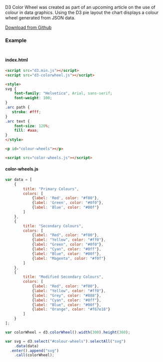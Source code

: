 D3 Color Wheel was created as part of an upcoming article on the use of colour in data graphics. Using the D3 pie layout the chart displays a colour wheel generated from JSON data.

[Download from Github](https://github.com/betweentwobrackets/d3-colorwheel)

### Example

<p id="colour-wheels"></p>

#### index.html

```html
<script src="d3.min.js"></script>
<script src="d3-colorwheel.js"></script>

<style>
svg {
    font-family: "Helvetica", Arial, sans-serif;
    font-weight: 100;
}
.arc path {
   stroke: #fff;
}
.arc text {
    font-size: 120%;
    fill: #aaa;
}
</style>

<p id="colour-wheels"></p>

<script src="color-wheels.js"></script>
```

#### color-wheels.js

```javascript
var data = [
    {
        title: "Primary Colours",
        colors: [
            {label: 'Red', color: "#f00"},
            {label: 'Green', color: "#0f0"},
            {label: 'Blue', color: "#00f"}
        ]
    },
    {
        title: "Secondary Colours",
        colors: [
            {label: "Red", color: "#f00"},
            {label: "Yellow", color: "#ff0"},
            {label: "Green", color: "#0f0"},
            {label: "Cyan", color: "#0ff"},
            {label: "Blue", color: "#00f"},
            {label: "Magenta", color: "#f0f"}
        ]
    },
    {
        title: "Modified Secondary Colours",
        colors: [
            {label: "Red", color: "#f00"},
            {label: "Yellow", color: "#ff0"},
            {label: "Grey", color: "#888"},
            {label: "Cyan", color: "#0ff"},
            {label: "Blue", color: "#00f"},
            {label: "Orange", color: "#f67e18"}
        ]
    }
];

var colorWheel = d3.colorWheel().width(300).height(360);

var svg = d3.select("#colour-wheels").selectAll("svg")
    .data(data)
  .enter().append("svg")
    .call(colorWheel);
```

<style type="text/css" scoped>
svg {
    font-family: "Helvetica", Arial, sans-serif;
    font-weight: 100;
}
.arc path {
   stroke: #fff;
}
.arc text {
    font-size: 120%;
    fill: #000;
}
#colour-wheels {
    float: left;
    width: 127%;
    margin-left: -13.5%;
}
#colour-wheels svg {
    display: block;
    float: left;
    width: 31.33333333333333%;
    margin: 0 1%;
}
@media only screen and (max-width: 500px) {
    #colour-wheels {
        width: 100%;
        margin-left: 0;
    }
    #colour-wheels svg {
        width: 98%;
        margin: 0 1%;
    }
}
</style>

<script src="https://cdnjs.cloudflare.com/ajax/libs/d3/3.5.6/d3.min.js" charset="utf-8"></script>
<script src="./d3-colorwheel.js"></script>

<script>
var data = [
    {
        title: "Primary Colours",
        colors: [
            {label: 'Red', color: "#f00"},
            {label: 'Green', color: "#0f0"},
            {label: 'Blue', color: "#00f"}
        ]
    },
    {
        title: "Secondary Colours",
        colors: [
            {label: "Red", color: "#f00"},
            {label: "Yellow", color: "#ff0"},
            {label: "Green", color: "#0f0"},
            {label: "Cyan", color: "#0ff"},
            {label: "Blue", color: "#00f"},
            {label: "Magenta", color: "#f0f"}
        ]
    },
    {
        title: "Modified Secondary Colours",
        colors: [
            {label: "Red", color: "#f00"},
            {label: "Yellow", color: "#ff0"},
            {label: "Grey", color: "#888"},
            {label: "Cyan", color: "#0ff"},
            {label: "Blue", color: "#00f"},
            {label: "Orange", color: "#f67e18"}
        ]
    }
];

var colorWheel = d3.colorWheel().width(300).height(360);

var svg = d3.select("#colour-wheels").selectAll("svg")
    .data(data)
  .enter().append("svg")
    .call(colorWheel);
</script>
